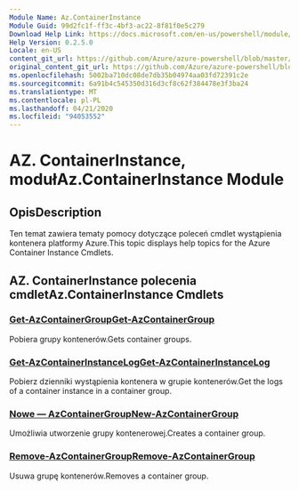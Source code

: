 ```yaml
---
Module Name: Az.ContainerInstance
Module Guid: 99d2fc1f-ff3c-4bf3-ac22-8f81f0e5c279
Download Help Link: https://docs.microsoft.com/en-us/powershell/module/az.containerinstance
Help Version: 0.2.5.0
Locale: en-US
content_git_url: https://github.com/Azure/azure-powershell/blob/master/src/ContainerInstance/ContainerInstance/help/Az.ContainerInstance.md
original_content_git_url: https://github.com/Azure/azure-powershell/blob/master/src/ContainerInstance/ContainerInstance/help/Az.ContainerInstance.md
ms.openlocfilehash: 5002ba710dc08de7db35b04974aa03fd72391c2e
ms.sourcegitcommit: 6a91b4c545350d316d3cf8c62f384478e3f3ba24
ms.translationtype: MT
ms.contentlocale: pl-PL
ms.lasthandoff: 04/21/2020
ms.locfileid: "94053552"
---
```

# <span data-ttu-id="a764d-101">AZ. ContainerInstance, moduł</span><span class="sxs-lookup"><span data-stu-id="a764d-101">Az.ContainerInstance Module</span></span>
## <span data-ttu-id="a764d-102">Opis</span><span class="sxs-lookup"><span data-stu-id="a764d-102">Description</span></span>
<span data-ttu-id="a764d-103">Ten temat zawiera tematy pomocy dotyczące poleceń cmdlet wystąpienia kontenera platformy Azure.</span><span class="sxs-lookup"><span data-stu-id="a764d-103">This topic displays help topics for the Azure Container Instance Cmdlets.</span></span>

## <span data-ttu-id="a764d-104">AZ. ContainerInstance polecenia cmdlet</span><span class="sxs-lookup"><span data-stu-id="a764d-104">Az.ContainerInstance Cmdlets</span></span>
### [<span data-ttu-id="a764d-105">Get-AzContainerGroup</span><span class="sxs-lookup"><span data-stu-id="a764d-105">Get-AzContainerGroup</span></span>](Get-AzContainerGroup.md)
<span data-ttu-id="a764d-106">Pobiera grupy kontenerów.</span><span class="sxs-lookup"><span data-stu-id="a764d-106">Gets container groups.</span></span>

### [<span data-ttu-id="a764d-107">Get-AzContainerInstanceLog</span><span class="sxs-lookup"><span data-stu-id="a764d-107">Get-AzContainerInstanceLog</span></span>](Get-AzContainerInstanceLog.md)
<span data-ttu-id="a764d-108">Pobierz dzienniki wystąpienia kontenera w grupie kontenerów.</span><span class="sxs-lookup"><span data-stu-id="a764d-108">Get the logs of a container instance in a container group.</span></span>

### [<span data-ttu-id="a764d-109">Nowe — AzContainerGroup</span><span class="sxs-lookup"><span data-stu-id="a764d-109">New-AzContainerGroup</span></span>](New-AzContainerGroup.md)
<span data-ttu-id="a764d-110">Umożliwia utworzenie grupy kontenerowej.</span><span class="sxs-lookup"><span data-stu-id="a764d-110">Creates a container group.</span></span>

### [<span data-ttu-id="a764d-111">Remove-AzContainerGroup</span><span class="sxs-lookup"><span data-stu-id="a764d-111">Remove-AzContainerGroup</span></span>](Remove-AzContainerGroup.md)
<span data-ttu-id="a764d-112">Usuwa grupę kontenerów.</span><span class="sxs-lookup"><span data-stu-id="a764d-112">Removes a container group.</span></span>

